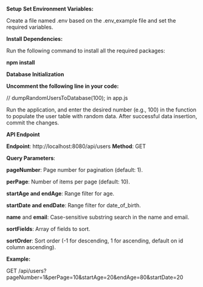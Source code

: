 **Setup**
**Set Environment Variables:**

Create a file named .env based on the .env_example file and set the required variables.

**Install Dependencies:**

Run the following command to install all the required packages:

**npm install**

**Database Initialization**

**Uncomment the following line in your code:**

// dumpRandomUsersToDatabase(100);  in app.js

Run the application, and enter the desired number (e.g., 100) in the function to populate the user table with random data. After successful data insertion, commit the changes.


**API Endpoint**

**Endpoint**: http://localhost:8080/api/users
**Method**: GET


**Query Parameters**:

**pageNumber**: Page number for pagination (default: 1).

**perPage**: Number of items per page (default: 10).

**startAge and endAge**: Range filter for age.

**startDate and endDate**: Range filter for date_of_birth.

**name** and **email**: Case-sensitive substring search in the name and email.

**sortFields**: Array of fields to sort.

**sortOrder**: Sort order (-1 for descending, 1 for ascending, default on id column ascending).

**Example:**

GET /api/users?pageNumber=1&perPage=10&startAge=20&endAge=80&startDate=20
